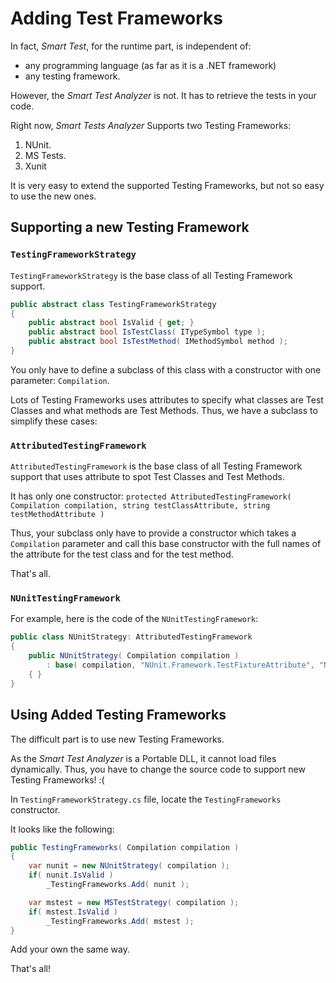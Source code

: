 # Adding Test Frameworks

In fact, *Smart Test*, for the runtime part, is independent of:

* any programming language (as far as it is a .NET framework)
* any testing framework.

However, the *Smart Test Analyzer* is not. It has to retrieve the tests in your code.

Right now, *Smart Tests Analyzer* Supports two Testing Frameworks:

1. NUnit.
1. MS Tests.
1. Xunit

It is very easy to extend the supported Testing Frameworks, but not so easy to use the new ones.

## Supporting a new Testing Framework

### `TestingFrameworkStrategy`

`TestingFrameworkStrategy` is the base class of all Testing Framework support.

```C#
public abstract class TestingFrameworkStrategy
{
    public abstract bool IsValid { get; }
    public abstract bool IsTestClass( ITypeSymbol type );
    public abstract bool IsTestMethod( IMethodSymbol method );
}
```

You only have to define a subclass of this class with a constructor with one parameter: `Compilation`.

Lots of Testing Frameworks uses attributes to specify what classes are Test Classes and what methods are Test Methods. Thus, we have a subclass to simplify these cases:

### `AttributedTestingFramework`

`AttributedTestingFramework` is the base class of all Testing Framework support that uses attribute to spot Test Classes and Test Methods.

It has only one constructor: `protected AttributedTestingFramework( Compilation compilation, string testClassAttribute, string testMethodAttribute )`

Thus, your subclass only have to provide a constructor which takes a `Compilation` parameter and call this base constructor with the full names of the attribute for the test class and for the test method.

That's all.

### `NUnitTestingFramework`

For example, here is the code of the `NUnitTestingFramework`:

```C#
public class NUnitStrategy: AttributedTestingFramework
{
    public NUnitStrategy( Compilation compilation )
        : base( compilation, "NUnit.Framework.TestFixtureAttribute", "NUnit.Framework.TestAttribute" )
    { }
}
```

## Using Added Testing Frameworks

The difficult part is to use new Testing Frameworks.

As the *Smart Test Analyzer* is a Portable DLL, it cannot load files dynamically. Thus, you have to change the source code to support new Testing Frameworks! :(

In `TestingFrameworkStrategy.cs` file, locate the `TestingFrameworks` constructor.

It looks like the following:

```C#
public TestingFrameworks( Compilation compilation )
{
    var nunit = new NUnitStrategy( compilation );
    if( nunit.IsValid )
        _TestingFrameworks.Add( nunit );

    var mstest = new MSTestStrategy( compilation );
    if( mstest.IsValid )
        _TestingFrameworks.Add( mstest );
}
```

Add your own the same way.

That's all!
